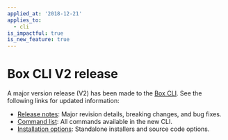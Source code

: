 ```yaml
---
applied_at: '2018-12-21'
applies_to:
  - cli
is_impactful: true
is_new_feature: true
---
```


# Box CLI V2 release

A major version release (V2) has been made to the [Box CLI](guide://tooling/cli/quick-start).
See the following links for updated information:

* [Release notes][cli_v2_release_notes]: Major revision details, breaking
  changes, and bug fixes.
* [Command list][cli_v2_release_commands]: All commands available in the new
  CLI.
* [Installation options](guide://tooling/cli/quick-start/install-and-configure): Standalone installers and
  source code options.

[cli_v2_release_notes]: https://github.com/box/boxcli/blob/master/CHANGELOG.md#200
[cli_v2_release_commands]: https://github.com/box/boxcli#command-topics
